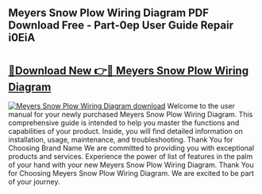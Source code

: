 ## Meyers Snow Plow Wiring Diagram PDF Download Free - Part-0ep User Guide Repair i0EiA

# <h2><a href="http://dfiffdf.blite.top/?on=Meyers+Snow+Plow+Wiring+Diagram">🔗Download New 👉🔴 Meyers Snow Plow Wiring Diagram</a></h2>

[![Meyers Snow Plow Wiring Diagram download](https://i.imgur.com/lujVjoI.png)](http://dfiffdf.blite.top/?on=Meyers+Snow+Plow+Wiring+Diagram)
Welcome to the user manual for your newly purchased Meyers Snow Plow Wiring Diagram. This comprehensive guide is intended to help you master the functions and capabilities of your product. Inside, you will find detailed information on installation, usage, maintenance, and troubleshooting. Thank You for Choosing Brand Name We are committed to providing you with exceptional products and services. Experience the power of list of features in the palm of your hand with your new Meyers Snow Plow Wiring Diagram. Thank You for Choosing Meyers Snow Plow Wiring Diagram. We are excited to be part of your journey.
